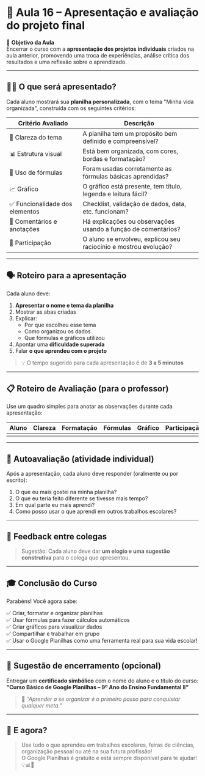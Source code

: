 # 📘 Aula 16 – Apresentação e avaliação do projeto final

🎯 **Objetivo da Aula**  
Encerrar o curso com a **apresentação dos projetos individuais** criados na aula anterior, promovendo uma troca de experiências, análise crítica dos resultados e uma reflexão sobre o aprendizado.

---

## 🧑‍🏫 O que será apresentado?

Cada aluno mostrará sua **planilha personalizada**, com o tema "Minha vida organizada", construída com os seguintes critérios:

| Critério Avaliado              | Descrição                                                    |
| ------------------------------ | ------------------------------------------------------------ |
| 🎯 Clareza do tema              | A planilha tem um propósito bem definido e compreensível?    |
| 📊 Estrutura visual             | Está bem organizada, com cores, bordas e formatação?         |
| 🔢 Uso de fórmulas              | Foram usadas corretamente as fórmulas básicas aprendidas?    |
| 📈 Gráfico                      | O gráfico está presente, tem título, legenda e leitura fácil? |
| ✅ Funcionalidade dos elementos | Checklist, validação de dados, data, etc. funcionam?         |
| 💬 Comentários e anotações      | Há explicações ou observações usando a função de comentários? |
| 🔄 Participação                 | O aluno se envolveu, explicou seu raciocínio e mostrou evolução? |

---

## 🗣️ Roteiro para a apresentação

Cada aluno deve:

1. **Apresentar o nome e tema da planilha**
2. Mostrar as abas criadas
3. Explicar:
   - Por que escolheu esse tema
   - Como organizou os dados
   - Que fórmulas e gráficos utilizou
4. Apontar uma **dificuldade superada**
5. Falar **o que aprendeu com o projeto**

> 💡 O tempo sugerido para cada apresentação é de **3 a 5 minutos**

---

## 📋 Roteiro de Avaliação (para o professor)

Use um quadro simples para anotar as observações durante cada apresentação:

| Aluno | Clareza | Formatação | Fórmulas | Gráfico | Participação | Nota |
| ----- | ------- | ---------- | -------- | ------- | ------------ | ---- |
|       |         |            |          |         |              |      |

---

## 🧠 Autoavaliação (atividade individual)

Após a apresentação, cada aluno deve responder (oralmente ou por escrito):

1. O que eu mais gostei na minha planilha?
2. O que eu teria feito diferente se tivesse mais tempo?
3. Em qual parte eu mais aprendi?
4. Como posso usar o que aprendi em outros trabalhos escolares?

---

## 💬 Feedback entre colegas

> Sugestão: Cada aluno deve dar **um elogio e uma sugestão construtiva** para o colega que apresentou.

---

## 🎓 Conclusão do Curso

Parabéns! Você agora sabe:

✅ Criar, formatar e organizar planilhas  
✅ Usar fórmulas para fazer cálculos automáticos  
✅ Criar gráficos para visualizar dados  
✅ Compartilhar e trabalhar em grupo  
✅ Usar o Google Planilhas como uma ferramenta real para sua vida escolar!

---

## 📜 Sugestão de encerramento (opcional)

Entregar um **certificado simbólico** com o nome do aluno e o título do curso:  
**"Curso Básico de Google Planilhas – 9º Ano do Ensino Fundamental II"**

> 🏅 *“Aprender a se organizar é o primeiro passo para conquistar qualquer meta.”*

---

## 🧭 E agora?

> Use tudo o que aprendeu em trabalhos escolares, feiras de ciências, organização pessoal ou até na sua futura profissão!  
> O Google Planilhas é gratuito e está sempre disponível para te ajudar! 💡📊🚀

